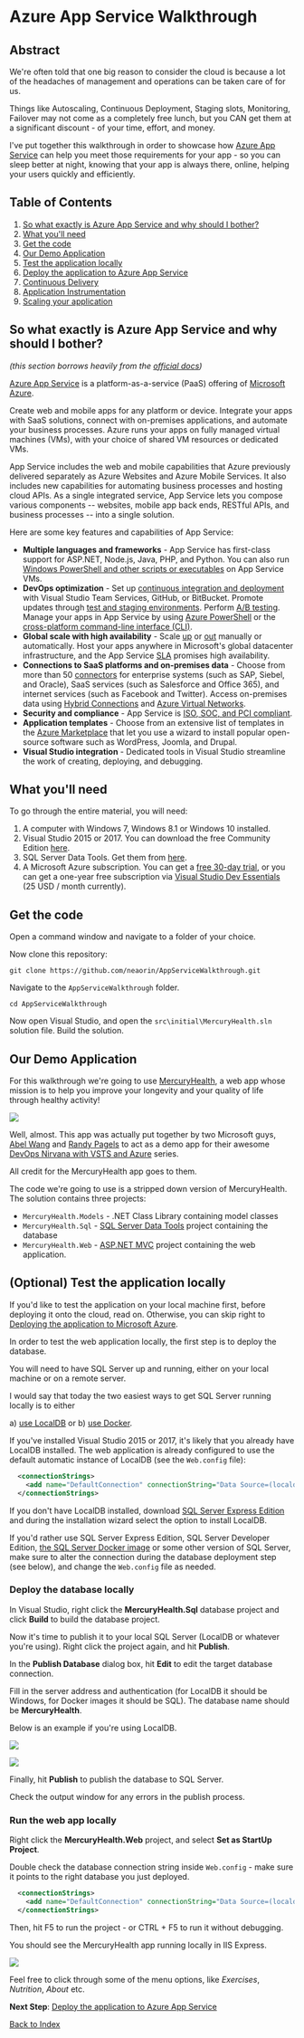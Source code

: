 # Azure App Service Walkthrough

## Abstract

We're often told that one big reason to consider the cloud is because a lot of the headaches of management and operations can be taken care of for us. 

Things like Autoscaling, Continuous Deployment, Staging slots, Monitoring, Failover may not come as a completely free lunch, but you CAN get them at a significant discount - of your time, effort, and money. 

I've put together this walkthrough in order to showcase how [Azure App Service](https://azure.microsoft.com/en-us/services/app-service/) can help you meet those requirements for your app - so you can sleep better at night, knowing that your app is always there, online, helping your users quickly and efficiently. 

## Table of Contents

1. [So what exactly is Azure App Service and why should I bother?](#whatis)
2. [What you'll need](#reqs)
3. [Get the code](#code)
4. [Our Demo Application](#app)
5. [Test the application locally](#local)
6. [Deploy the application to Azure App Service](DeployToAzure.md)
7. [Continuous Delivery](ContinuousDelivery.md)
8. [Application Instrumentation](AppInstrumentation.md)
9. [Scaling your application](Scaling.md)

<a name="whatis"/>

## So what exactly is Azure App Service and why should I bother?


*(this section borrows heavily from the [official docs](https://docs.microsoft.com/en-us/azure/app-service/app-service-value-prop-what-is))*

[Azure App Service](https://azure.microsoft.com/en-us/services/app-service/) is a platform-as-a-service (PaaS) offering of [Microsoft Azure](https://azure.microsoft.com/en-us/). 

Create web and mobile apps for any platform or device. Integrate your apps with SaaS solutions, connect with on-premises applications, and automate your business processes. Azure runs your apps on fully managed virtual machines (VMs), with your choice of shared VM resources or dedicated VMs.

App Service includes the web and mobile capabilities that Azure previously delivered separately as Azure Websites and Azure Mobile Services. It also includes new capabilities for automating business processes and hosting cloud APIs. As a single integrated service, App Service lets you compose various components -- websites, mobile app back ends, RESTful APIs, and business processes -- into a single solution.

Here are some key features and capabilities of App Service:

* **Multiple languages and frameworks** - App Service has first-class support for ASP.NET, Node.js, Java, PHP, and Python. You can also run [Windows PowerShell and other scripts or executables](https://docs.microsoft.com/en-us/azure/app-service-web/web-sites-create-web-jobs.md) on App Service VMs.
* **DevOps optimization** - Set up [continuous integration and deployment](https://docs.microsoft.com/en-us/azure/app-service-web/app-service-continuous-deployment.md) with Visual Studio Team Services, GitHub, or BitBucket. Promote updates through [test and staging environments](https://docs.microsoft.com/en-us/azure/app-service-web/web-sites-staged-publishing.md). Perform [A/B testing](https://docs.microsoft.com/en-us/azure/app-service-web/app-service-web-test-in-production-get-start.md). Manage your apps in App Service by using [Azure PowerShell](/powershell/azureps-cmdlets-docs) or the [cross-platform command-line interface (CLI)](https://docs.microsoft.com/en-us/azure/cli-install-nodejs.md).
* **Global scale with high availability** - Scale [up](https://docs.microsoft.com/en-us/azure/app-service-web/web-sites-scale.md) or [out](https://docs.microsoft.com/en-us/azure/monitoring-and-diagnostics/insights-how-to-scale.md) manually or automatically. Host your apps anywhere in Microsoft's global datacenter infrastructure, and the App Service [SLA](https://azure.microsoft.com/support/legal/sla/app-service/) promises high availability.
* **Connections to SaaS platforms and on-premises data** - Choose from more than 50 [connectors](https://docs.microsoft.com/en-us/azure/connectors/apis-list.md) for enterprise systems (such as SAP, Siebel, and Oracle), SaaS services (such as Salesforce and Office 365), and internet services (such as Facebook and Twitter). Access on-premises data using [Hybrid Connections](https://docs.microsoft.com/en-us/azure/biztalk-services/integration-hybrid-connection-overview.md) and [Azure Virtual Networks](https://docs.microsoft.com/en-us/azure/app-service-web/web-sites-integrate-with-vnet.md).
* **Security and compliance** - App Service is [ISO, SOC, and PCI compliant](https://www.microsoft.com/TrustCenter/).
* **Application templates** - Choose from an extensive list of templates in the [Azure Marketplace](https://azure.microsoft.com/marketplace/) that let you use a wizard to install popular open-source software such as WordPress, Joomla, and Drupal.
* **Visual Studio integration** - Dedicated tools in Visual Studio streamline the work of creating, deploying, and debugging.

<a name="reqs"/>

## What you'll need

To go through the entire material, you will need:

1. A computer with Windows 7, Windows 8.1 or Windows 10 installed.
2. Visual Studio 2015 or 2017. You can download the free Community Edition [here](https://www.visualstudio.com/vs/community/).
3. SQL Server Data Tools. Get them from [here](https://docs.microsoft.com/en-us/sql/ssdt/download-sql-server-data-tools-ssdt).
4. A Microsoft Azure subscription. You can get a [free 30-day trial](https://azure.microsoft.com/en-us/free/), or you can get a one-year free subscription via [Visual Studio Dev Essentials](https://www.visualstudio.com/dev-essentials/) (25 USD / month currently).

<a name="code"/>

## Get the code

Open a command window and navigate to a folder of your choice.

Now clone this repository:

```
git clone https://github.com/neaorin/AppServiceWalkthrough.git
```

Navigate to the `AppServiceWalkthrough` folder.

```
cd AppServiceWalkthrough
```

Now open Visual Studio, and open the `src\initial\MercuryHealth.sln` solution file. Build the solution.

<a name="app"/>

## Our Demo Application

For this walkthrough we're going to use [MercuryHealth](https://github.com/abelsquidhead/MercuryWeb), a web app whose mission is to help you improve your longevity and your quality of life through healthy activity!

![](img/app_01.png)

Well, almost. This app was actually put together by two Microsoft guys, [Abel Wang](https://twitter.com/AbelSquidHead) and [Randy Pagels](https://twitter.com/randypagels) to act as a demo app for their awesome [DevOps Nirvana with VSTS and Azure](http://abelsquidhead.com/index.php/2016/04/06/setting-up-a-devops-demo-using-vsts-and-azure-or-devops-nirvana-with-vsts-and-azure-part-1/) series. 

All credit for the MercuryHealth app goes to them. 

The code we're going to use is a stripped down version of MercuryHealth. The solution contains three projects:

- `MercuryHealth.Models` - .NET Class Library containing model classes
- `MercuryHealth.Sql` - [SQL Server Data Tools](https://msdn.microsoft.com/en-us/library/hh272686(v=vs.103).aspx) project containing the database
- `MercuryHealth.Web` - [ASP.NET MVC](https://www.asp.net/mvc) project containing the web application.

<a name="local"/>

## (Optional) Test the application locally

If you'd like to test the application on your local machine first, before deploying it onto the cloud, read on. Otherwise, you can skip right to [Deploying the application to Microsoft Azure](DeployToAzure.md).

In order to test the web application locally, the first step is to deploy the database.

You will need to have SQL Server up and running, either on your local machine or on a remote server. 

I would say that today the two easiest ways to get SQL Server running locally is to either 

a) [use LocalDB](https://docs.microsoft.com/en-us/sql/database-engine/configure-windows/sql-server-2016-express-localdb) or
b) [use Docker](https://docs.microsoft.com/en-us/sql/linux/sql-server-linux-setup-docker).

If you've installed Visual Studio 2015 or 2017, it's likely that you already have LocalDB installed. The web application is already configured to use the default automatic instance of LocalDB (see the `Web.config` file):

```xml
  <connectionStrings>
    <add name="DefaultConnection" connectionString="Data Source=(localdb)\MSSQLLocalDB;Initial Catalog=MercuryHealth;Integrated Security=True;Connect Timeout=30;Encrypt=False;TrustServerCertificate=False;ApplicationIntent=ReadWrite;MultiSubnetFailover=False" providerName="System.Data.SqlClient" />
  </connectionStrings>
```

If you don't have LocalDB installed, download [SQL Server Express Edition](https://www.microsoft.com/en-us/sql-server/sql-server-downloads) and during the installation wizard select the option to install LocalDB.

If you'd rather use SQL Server Express Edition, SQL Server Developer Edition, [the SQL Server Docker image](https://hub.docker.com/r/microsoft/mssql-server-linux/) or some other version of SQL Server, make sure to alter the connection during the database deployment step (see below), and change the `Web.config` file as needed.

### Deploy the database locally

In Visual Studio, right click the **MercuryHealth.Sql** database project and click **Build** to build the database project.

Now it's time to publish it to your local SQL Server (LocalDB or whatever you're using). Right click the project again, and hit **Publish**.

In the **Publish Database** dialog box, hit **Edit** to edit the target database connection. 

Fill in the server address and authentication (for LocalDB it should be Windows, for Docker images it should be SQL). The database name should be **MercuryHealth**.

Below is an example if you're using LocalDB.

![](img/ssdt_07.png)

![](img/ssdt_06.png)

Finally, hit **Publish** to publish the database to SQL Server.

Check the output window for any errors in the publish process.

### Run the web app locally

Right click the **MercuryHealth.Web** project, and select **Set as StartUp Project**.

Double check the database connection string inside `Web.config` - make sure it points to the right database you just deployed.

```xml
  <connectionStrings>
    <add name="DefaultConnection" connectionString="Data Source=(localdb)\MSSQLLocalDB;Initial Catalog=MercuryHealth;Integrated Security=True;Connect Timeout=30;Encrypt=False;TrustServerCertificate=False;ApplicationIntent=ReadWrite;MultiSubnetFailover=False" providerName="System.Data.SqlClient" />
  </connectionStrings>
```

Then, hit F5 to run the project - or CTRL + F5 to run it without debugging.

You should see the MercuryHealth app running locally in IIS Express.

![](img/app_01.png)

Feel free to click through some of the menu options, like *Exercises*, *Nutrition*, *About* etc.

**Next Step**: [Deploy the application to Azure App Service](DeployToAzure.md)

[Back to Index](README.md)